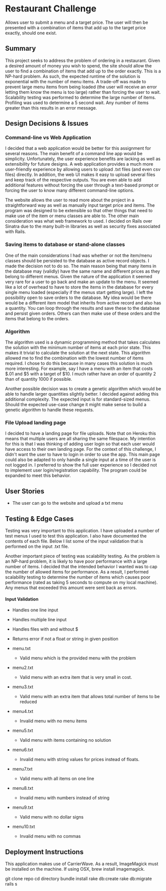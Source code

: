 # Restaurant Challenge
Allows user to submit a menu and a target price. The user will then be presented with a combination of items that add up to the target price exactly, should one exist.

## Summary
This project seeks to address the problem of ordering in a restaurant. Given a desired amount of money you wish to spend, the site should allow the user to find a combination of items that add up to the order exactly. This is a NP-hard problem. As such, the expected runtime of the solution is exponential with the number of menu items. A trade-off was made to prevent large menu items from being loaded (the user will receive an error letting them know the menu is too large) rather than forcing the user to wait. Scalability testing was performed to determine the large number of items. Profiling was used to determine a 5 second wait. Any number of items greater than this results in an error message.

## Design Decisions & Issues
### Command-line vs Web Application
I decided that a web application would be better for this assignment for several reasons. The main benefit of a command line app would be simplicity. Unfortunately, the user experience benefits are lacking as well as extensibility for future designs. A web application provides a much more user-friendly experience by allowing users to upload .txt files (and even csv files) directly. In addition, the web UI makes it easy to upload several files and keep track of the respective outputs. You are even able to add additional features without forcing the user through a text-based prompt or forcing the user to know many different command-line options.

The website allows the user to read more about the project in a straightforward way as well as manually input target price and items. The program was designed to be extensible so that other things that need to make use of the item or menu classes are able to. The other main consideration was what web framework to used. I decided on Rails over Sinatra due to the many built-in libraries as well as security fixes associated with Rails.

### Saving items to database or stand-alone classes
One of the main considerations I had was whether or not the item/menu classes should be persisted to the database as active record objects. I made the decision not to do so. The main reason being that many items in the database may (validly) have the same name and different prices as they belong to different menus. Given the nature of the application it seemed very rare for a user to go back and make an update to the menu. It seemed like a lot of overhead to have to store the items in the database for every single menu loaded (especially if the menus start getting large). I left the possibility open to save orders to the database. My idea would be there would be a different item model that inherits from active record and also has a quantity. You can loop through the results and save these to the database and persist given orders. Others can then make use of these orders and the items that belong to the orders.

### Algorithm
The algorithm used is a dynamic programming method that takes calculates the solution with the minimum number of items at each prior state. This makes it trivial to calculate the solution at the next state. This algorithm allowed me to find the combination with the lowest number of items required. I chose to do this because in many cases this solution is much more interesting. For example, say I have a menu with an item that costs $.01 and $5 with a target of $10. I much rather have an order of quantity 2 than of quantity 1000 if possible.

Another possible decision was to create a genetic algorithm which would be able to handle larger quantities slightly better. I decided against adding this additional complexity. The expected input is for standard-sized menus. Should the expected use-case change it might make sense to build a genetic algorithm to handle these requests.

### File Upload landing page
I decided to have a landing page for file uploads. Note that on Heroku this means that multiple users are all sharing the same filespace. My intention for this is that I was thinking of adding user login so that each user would have access to their own landing page. For the context of this challenge, I didn't want the user to have to login in order to use the app. This main page could also be adapted to only handle a single input at a time of the user is not logged in. I preferred to show the full user experience so I decided not to implement user login/registration capability. The program could be expanded to meet this behavior.

## User Stories
* The user can go to the website and upload a txt menu

## Testing & Edge Cases
Testing was very important to this application. I have uploaded a number of test menus I used to test this application. I also have documented the contents of each file. Below I list some of the input validation that is performed on the input .txt file.

Another important piece of testing was scalability testing. As the problem is an NP-hard problem, it is likely to have poor performance with a large number of items. I decided that the intended behavior I wanted was to cap the number of allowed items for performance. As a result, I performed scalability testing to determine the number of items which causes poor performance (rated as taking 5 seconds to compute on my local machine). Any menus that exceeded this amount were sent back as errors.

#### Input Validation
* Handles one line input
* Handles multiple line input
* Handles files with and without $
* Returns error if not a float or string in given position

* menu.txt
  * Valid menu which is the provided menu with the problem
* menu2.txt
  * Valid menu with an extra item that is very small in cost.
* menu3.txt
  * Valid menu with an extra item that allows total number of items to be reduced
* menu4.txt
  * Invalid menu with no menu items
* menu5.txt
  * Valid menu with items containing no solution
* menu6.txt
  * Invalid menu with string values for prices instead of floats.
* menu7.txt
  * Valid menu with all items on one line
* menu8.txt
  * Invalid menu with numbers instead of string
* menu9.txt
  * Valid menu with no dollar signs
* menu10.txt
  * Invalid menu with no commas

## Deployment Instructions
This application makes use of CarrierWave. As a result, ImageMagick must be installed on the machine. If using OSX, brew install imagemagick.

git clone repo
cd directory
bundle install
rake db:create
rake db:migrate
rails s



